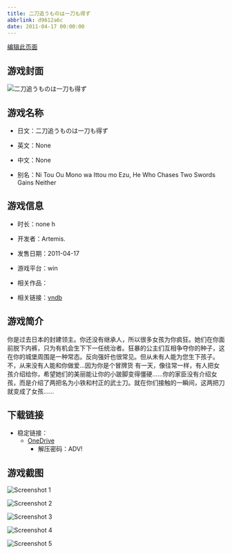 ```yaml
---
title: 二刀追うものは一刀も得ず
abbrlink: d9612a6c
date: 2011-04-17 00:00:00
---
```

[编辑此页面](https://github.com/ACG-3/ADV3-source/blob/main/source/_posts/games/%E4%BA%8C%E5%88%80%E8%BF%BD%E3%81%86%E3%82%82%E3%81%AE%E3%81%AF%E4%B8%80%E5%88%80%E3%82%82%E5%BE%97%E3%81%9A.md)

## 游戏封面

![二刀追うものは一刀も得ず](https://pan.timero.xyz/d/onedrive/img_lib_001/%E4%BA%8C%E5%88%80%E8%BF%BD%E3%81%86%E3%82%82%E3%81%AE%E3%81%AF%E4%B8%80%E5%88%80%E3%82%82%E5%BE%97%E3%81%9A_cover.avif)


## 游戏名称

- 日文：二刀追うものは一刀も得ず
- 英文：None
- 中文：None

- 别名：Ni Tou Ou Mono wa Ittou mo Ezu, He Who Chases Two Swords Gains Neither


## 游戏信息

- 时长：none h
- 开发者：Artemis.
- 发售日期：2011-04-17
- 游戏平台：win
- 相关作品：

- 相关链接：[vndb](https://vndb.org/v7132)


## 游戏简介

你是过去日本的封建领主。你还没有继承人，所以很多女孩为你疯狂。她们在你面前脱下内裤，只为有机会生下下一任统治者。狂暴的公主们互相争夺你的种子，这在你的城堡周围是一种常态。反向强奸也很常见。但从未有人能为您生下孩子。不，从来没有人能和你做爱...因为你是个冒牌货
有一天，像往常一样，有人把女孩介绍给你，希望她们的美丽能让你的小跛脚变得僵硬......你的家臣没有介绍女孩，而是介绍了两把名为小铁和村正的武士刀。就在你们接触的一瞬间，这两把刀就变成了女孩......





## 下载链接

- 稳定链接：
    - [OneDrive](https://pan.timero.xyz/onedrive/adv_lib_001/%E4%BA%8C%E5%88%80%E8%BF%BD%E3%81%86%E3%82%82%E3%81%AE%E3%81%AF%E4%B8%80%E5%88%80%E3%82%82%E5%BE%97%E3%81%9A)
        - 解压密码：ADV!



## 游戏截图


![Screenshot 1](https://pan.timero.xyz/d/onedrive/img_lib_001/%E4%BA%8C%E5%88%80%E8%BF%BD%E3%81%86%E3%82%82%E3%81%AE%E3%81%AF%E4%B8%80%E5%88%80%E3%82%82%E5%BE%97%E3%81%9A_Screenshot_1.avif)

![Screenshot 2](https://pan.timero.xyz/d/onedrive/img_lib_001/%E4%BA%8C%E5%88%80%E8%BF%BD%E3%81%86%E3%82%82%E3%81%AE%E3%81%AF%E4%B8%80%E5%88%80%E3%82%82%E5%BE%97%E3%81%9A_Screenshot_2.avif)

![Screenshot 3](https://pan.timero.xyz/d/onedrive/img_lib_001/%E4%BA%8C%E5%88%80%E8%BF%BD%E3%81%86%E3%82%82%E3%81%AE%E3%81%AF%E4%B8%80%E5%88%80%E3%82%82%E5%BE%97%E3%81%9A_Screenshot_3.avif)

![Screenshot 4](https://pan.timero.xyz/d/onedrive/img_lib_001/%E4%BA%8C%E5%88%80%E8%BF%BD%E3%81%86%E3%82%82%E3%81%AE%E3%81%AF%E4%B8%80%E5%88%80%E3%82%82%E5%BE%97%E3%81%9A_Screenshot_4.avif)

![Screenshot 5](https://pan.timero.xyz/d/onedrive/img_lib_001/%E4%BA%8C%E5%88%80%E8%BF%BD%E3%81%86%E3%82%82%E3%81%AE%E3%81%AF%E4%B8%80%E5%88%80%E3%82%82%E5%BE%97%E3%81%9A_Screenshot_5.avif)

